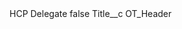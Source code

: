 <?xml version="1.0" encoding="UTF-8"?>
<CustomMetadata xmlns="http://soap.sforce.com/2006/04/metadata" xmlns:xsi="http://www.w3.org/2001/XMLSchema-instance" xmlns:xsd="http://www.w3.org/2001/XMLSchema">
    <label>HCP Delegate</label>
    <protected>false</protected>
    <values>
        <field>Title__c</field>
        <value xsi:type="xsd:string">OT_Header</value>
    </values>
</CustomMetadata>
